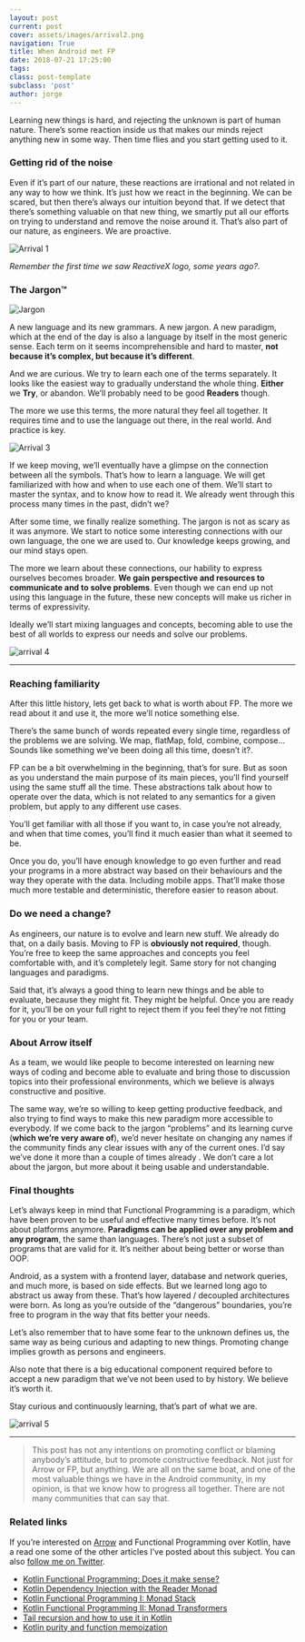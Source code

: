 ```yaml
---
layout: post
current: post
cover: assets/images/arrival2.png
navigation: True
title: When Android met FP
date: 2018-07-21 17:25:00
tags:
class: post-template
subclass: 'post'
author: jorge
---
```


Learning new things is hard, and rejecting the unknown is part of human nature. There’s some reaction inside us that makes our minds reject anything new in some way. Then time flies and you start getting used to it.

### Getting rid of the noise

Even if it’s part of our nature, these reactions are irrational and not related in any way to how we think. It’s just how we react in the beginning. We can be scared, but then there’s always our intuition beyond that. If we detect that there’s something valuable on that new thing, we smartly put all our efforts on trying to understand and remove the noise around it. That’s also part of our nature, as engineers. We are proactive.

![Arrival 1](assets/images/arrival1.jpeg)

*Remember the first time we saw ReactiveX logo, some years ago?.*

### The Jargon™️

![Jargon](assets/images/jargon.jpeg)

A new language and its new grammars. A new jargon. A new paradigm, which at the end of the day is also a language by itself in the most generic sense. Each term on it seems incomprehensible and hard to master, **not because it’s complex, but because it’s different**.

And we are curious. We try to learn each one of the terms separately. It looks like the easiest way to gradually understand the whole thing. **Either** we **Try**, or abandon. We’ll probably need to be good **Readers** though.

The more we use this terms, the more natural they feel all together. It requires time and to use the language out there, in the real world. And practice is key.

![Arrival 3](assets/images/arrival3.jpeg)

If we keep moving, we’ll eventually have a glimpse on the connection between all the symbols. That’s how to learn a language. We will get familiarized with how and when to use each one of them. We’ll start to master the syntax, and to know how to read it. We already went through this process many times in the past, didn’t we?

After some time, we finally realize something. The jargon is not as scary as it was anymore. We start to notice some interesting connections with our own language, the one we are used to. Our knowledge keeps growing, and our mind stays open.

The more we learn about these connections, our hability to express ourselves becomes broader. **We gain perspective and resources to communicate and to solve problems**. Even though we can end up not using this language in the future, these new concepts will make us richer in terms of expressivity.

Ideally we’ll start mixing languages and concepts, becoming able to use the best of all worlds to express our needs and solve our problems.

![arrival 4](assets/images/arrival4.jpeg)

---

### Reaching familiarity

After this little history, lets get back to what is worth about FP. The more we read about it and use it, the more we’ll notice something else.

There’s the same bunch of words repeated every single time, regardless of the problems we are solving. We map, flatMap, fold, combine, compose… Sounds like something we’ve been doing all this time, doesn’t it?.

FP can be a bit overwhelming in the beginning, that’s for sure. But as soon as you understand the main purpose of its main pieces, you’ll find yourself using the same stuff all the time. These abstractions talk about how to operate over the data, which is not related to any semantics for a given problem, but apply to any different use cases.

You’ll get familiar with all those if you want to, in case you’re not already, and when that time comes, you’ll find it much easier than what it seemed to be.

Once you do, you’ll have enough knowledge to go even further and read your programs in a more abstract way based on their behaviours and the way they operate with the data. Including mobile apps. That’ll make those much more testable and deterministic, therefore easier to reason about.

### Do we need a change?

As engineers, our nature is to evolve and learn new stuff. We already do that, on a daily basis. Moving to FP is **obviously not required**, though. You’re free to keep the same approaches and concepts you feel comfortable with, and it’s completely legit. Same story for not changing languages and paradigms.

Said that, it’s always a good thing to learn new things and be able to evaluate, because they might fit. They might be helpful. Once you are ready for it, you’ll be on your full right to reject them if you feel they’re not fitting for you or your team.

### About Arrow itself

As a team, we would like people to become interested on learning new ways of coding and become able to evaluate and bring those to discussion topics into their professional environments, which we believe is always constructive and positive.

The same way, we’re so willing to keep getting productive feedback, and also trying to find ways to make this new paradigm more accessible to everybody. If we come back to the jargon “problems” and its learning curve (**which we’re very aware of**), we’d never hesitate on changing any names if the community finds any clear issues with any of the current ones. I’d say we’ve done it more than a couple of times already . We don’t care a lot about the jargon, but more about it being usable and understandable.

### Final thoughts

Let’s always keep in mind that Functional Programming is a paradigm, which have been proven to be useful and effective many times before. It’s not about platforms anymore. **Paradigms can be applied over any problem and any program**, the same than languages. There’s not just a subset of programs that are valid for it. It’s neither about being better or worse than OOP.

Android, as a system with a frontend layer, database and network queries, and much more, is based on side effects. But we learned long ago to abstract us away from these. That’s how layered / decoupled architectures were born. As long as you’re outside of the “dangerous” boundaries, you’re free to program in the way that fits better your needs.

Let’s also remember that to have some fear to the unknown defines us, the same way as being curious and adapting to new things. Promoting change implies growth as persons and engineers.

Also note that there is a big educational component required before to accept a new paradigm that we’ve not been used to by history. We believe it’s worth it.

Stay curious and continuously learning, that’s part of what we are.

![arrival 5](assets/images/arrival5.jpeg)

---

> This post has not any intentions on promoting conflict or blaming anybody’s attitude, but to promote constructive feedback. Not just for Arrow or FP, but anything. We are all on the same boat, and one of the most valuable things we have in the Android community, in my opinion, is that we know how to progress all together. There are not many communities that can say that.

### Related links

If you’re interested on [Arrow](https://arrow-kt.io) and Functional Programming over Kotlin, have a read one some of the other articles I’ve posted about this subject. You can also [follow me on Twitter](https://twitter.com/JorgeCastilloPR).

* [Kotlin Functional Programming: Does it make sense?](https://jorgecastilloprz.github.io/kotlin-fp-does-it-make-sense)
* [Kotlin Dependency Injection with the Reader Monad](https://jorgecastilloprz.github.io/kotlin-dependency-injection-with-the-reader-monad)
* [Kotlin Functional Programming I: Monad Stack](https://jorgecastilloprz.github.io/kotlin-fp-1-monad-stack)
* [Kotlin Functional Programming II: Monad Transformers](https://jorgecastilloprz.github.io/kotlin-fp-2-monad-transformers)
* [Tail recursion and how to use it in Kotlin](https://jorgecastilloprz.github.io/tail-recursion-and-how-to-use-it-in-kotlin)
* [Kotlin purity and function memoization](https://jorgecastilloprz.github.io/kotlin-purity-and-function-memoization)

